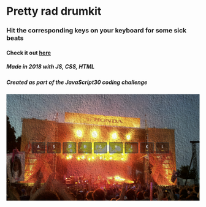 # Pretty rad drumkit

### Hit the corresponding keys on your keyboard for some sick beats

#### Check it out [here](https://wllm-chndlr.github.io/drumkit/)

##### Made in 2018 with JS, CSS, HTML
##### Created as part of the JavaScript30 coding challenge



![app screenshot](images/screenshot.png)